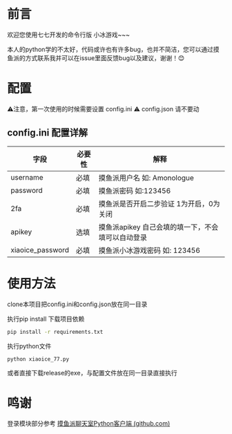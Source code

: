 # 前言

欢迎您使用七七开发的命令行版 小冰游戏~~~

本人的python学的不太好，代码或许也有许多bug，也并不简洁，您可以通过摸鱼派的方式联系我并可以在issue里面反馈bug以及建议，谢谢！:blush:

# 配置

:warning:注意，第一次使用的时候需要设置 config.ini  :warning:   config.json  请不要动

## config.ini 配置详解

| 字段             | 必要性 | 解释                                                |
| ---------------- | ------ | --------------------------------------------------- |
| username         | 必填   | 摸鱼派用户名 如: Amonologue                         |
| password         | 必填   | 摸鱼派密码  如:123456                               |
| 2fa              | 必填   | 摸鱼派是否开启二步验证  1为开启，0为关闭            |
| apikey           | 选填   | 摸鱼派apikey   自己会填的填一下，不会填可以自动登录 |
| xiaoice_password | 必填   | 摸鱼派小冰游戏密码  如: 123456                      |

# 使用方法

clone本项目把config.ini和config.json放在同一目录 

执行pip install 下载项目依赖

```cmd
pip install -r requirements.txt
```

执行python文件

```
python xiaoice_77.py
```

或者直接下载release的exe，与配置文件放在同一目录直接执行

# 鸣谢

登录模块部分参考 [摸鱼派聊天室Python客户端 (github.com)](https://fishpi.cn/forward?goto=https%3A%2F%2Fgithub.com%2Fgakkiyomi%2Fpwl-chat-python)